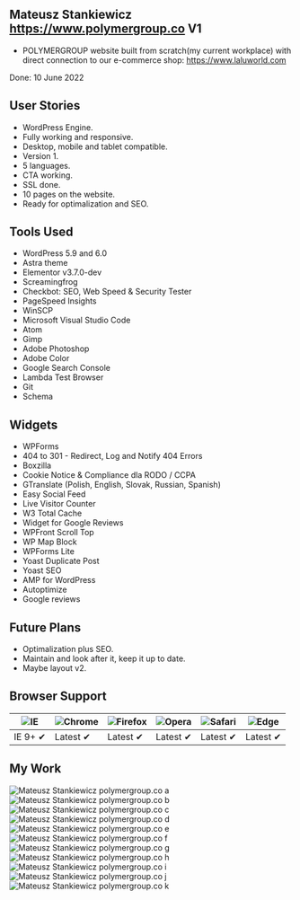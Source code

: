 ## Mateusz Stankiewicz https://www.polymergroup.co V1 

- POLYMERGROUP website built from scratch(my current workplace) with direct connection to our e-commerce shop: https://www.laluworld.com

Done: 10 June 2022

## User Stories

- WordPress Engine.
- Fully working and responsive.
- Desktop, mobile and tablet compatible.
- Version 1.
- 5 languages.
- CTA working.
- SSL done.
- 10 pages on the website.
- Ready for optimalization and SEO.

## Tools Used

- WordPress 5.9 and 6.0
- Astra theme
- Elementor v3.7.0-dev
- Screamingfrog
- Checkbot: SEO, Web Speed & Security Tester
- PageSpeed Insights
- WinSCP
- Microsoft Visual Studio Code
- Atom
- Gimp
- Adobe Photoshop
- Adobe Color
- Google Search Console
- Lambda Test Browser
- Git
- Schema

## Widgets

- WPForms
- 404 to 301 - Redirect, Log and Notify 404 Errors
- Boxzilla
- Cookie Notice & Compliance dla RODO / CCPA
- GTranslate (Polish, English, Slovak, Russian, Spanish)
- Easy Social Feed
- Live Visitor Counter
- W3 Total Cache
- Widget for Google Reviews
- WPFront Scroll Top
- WP Map Block
- WPForms Lite
- Yoast Duplicate Post
- Yoast SEO
- AMP for WordPress
- Autoptimize
- Google reviews

## Future Plans
- Optimalization plus SEO.
- Maintain and look after it, keep it up to date.
- Maybe layout v2.

## Browser Support

![IE](https://cdnjs.cloudflare.com/ajax/libs/browser-logos/46.0.0/archive/internet-explorer-tile_10-11/internet-explorer-tile_10-11_48x48.png) | ![Chrome](https://cdnjs.cloudflare.com/ajax/libs/browser-logos/46.0.0/archive/chrome_12-48/chrome_12-48_48x48.png) | ![Firefox](https://cdnjs.cloudflare.com/ajax/libs/browser-logos/46.0.0/archive/firefox_3.5-22/firefox_3.5-22_48x48.png) | ![Opera](https://cdnjs.cloudflare.com/ajax/libs/browser-logos/46.0.0/archive/opera_15-32/opera_15-32_48x48.png) | ![Safari](https://cdnjs.cloudflare.com/ajax/libs/browser-logos/46.0.0/archive/safari_1-7/safari_1-7_48x48.png) | ![Edge](/img/edge.png)
--- | --- | --- | --- | --- | --- |
IE 9+ ✔ | Latest ✔ | Latest ✔ | Latest ✔ | Latest ✔ | Latest ✔ |

## My Work

![Mateusz Stankiewicz polymergroup.co a](/Screenshots/desktop1.png)
![Mateusz Stankiewicz polymergroup.co b](/Screenshots/desktop2.png)
![Mateusz Stankiewicz polymergroup.co c](/Screenshots/desktop3.png)
![Mateusz Stankiewicz polymergroup.co d](/Screenshots/desktop4.png)
![Mateusz Stankiewicz polymergroup.co e](/Screenshots/desktop5.png)
![Mateusz Stankiewicz polymergroup.co f](/Screenshots/desktop6.png)
![Mateusz Stankiewicz polymergroup.co g](/Screenshots/mobile1.jpeg)
![Mateusz Stankiewicz polymergroup.co h](/Screenshots/mobile2.jpeg)
![Mateusz Stankiewicz polymergroup.co i](/Screenshots/mobile3.jpeg)
![Mateusz Stankiewicz polymergroup.co j](/Screenshots/tablet1.png)
![Mateusz Stankiewicz polymergroup.co k](/Screenshots/tablet2.png)
